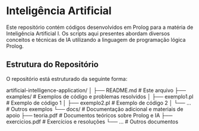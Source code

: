 # Inteligência Artificial

Este repositório contém códigos desenvolvidos em Prolog para a matéria de Inteligência Artificial I. Os scripts aqui presentes abordam diversos conceitos e técnicas de IA utilizando a linguagem de programação lógica Prolog.

## Estrutura do Repositório

O repositório está estruturado da seguinte forma:

artificial-intelligence-application/
│
├── README.md          # Este arquivo
├── examples/          # Exemplos de código e problemas resolvidos
│   ├── exemplo1.pl    # Exemplo de código 1
│   ├── exemplo2.pl    # Exemplo de código 2
│   └── ...            # Outros exemplos
└── docs/              # Documentação adicional e materiais de apoio
    ├── teoria.pdf     # Documentos teóricos sobre Prolog e IA
    ├── exercicios.pdf # Exercícios e resoluções
    └── ...            # Outros documentos
